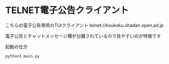# TELNET電子公告クライアント

こちらの電子公告専用のTUIクライアント
telnet://koukoku.shadan.open.ad.jp

電子公告とチャットメッセージ欄が分離されているので見やすいのが特徴です

起動の仕方
``` python
python3 main.py
```
